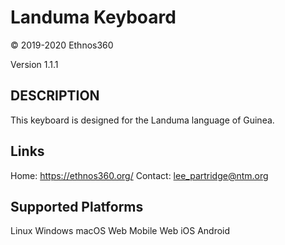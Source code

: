Landuma Keyboard
=======================

© 2019-2020 Ethnos360

Version 1.1.1

DESCRIPTION
-------------------
This keyboard is designed for the Landuma language of Guinea.

Links
-------------------
Home: https://ethnos360.org/
Contact: lee_partridge@ntm.org

Supported Platforms
-------------------
Linux
Windows
macOS
Web
Mobile Web
iOS
Android
